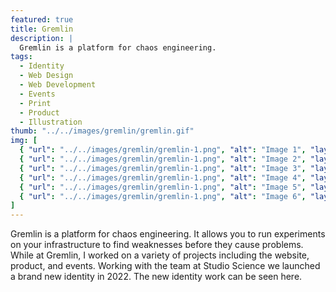 ```yaml
---
featured: true
title: Gremlin
description: |
  Gremlin is a platform for chaos engineering.
tags:
  - Identity
  - Web Design
  - Web Development
  - Events
  - Print
  - Product
  - Illustration
thumb: "../../images/gremlin/gremlin.gif"
img: [
  { "url": "../../images/gremlin/gremlin-1.png", "alt": "Image 1", "layout": "full" },
  { "url": "../../images/gremlin/gremlin-1.png", "alt": "Image 2", "layout": "two" },
  { "url": "../../images/gremlin/gremlin-1.png", "alt": "Image 3", "layout": "two" },
  { "url": "../../images/gremlin/gremlin-1.png", "alt": "Image 4", "layout": "three" },
  { "url": "../../images/gremlin/gremlin-1.png", "alt": "Image 5", "layout": "three" },
  { "url": "../../images/gremlin/gremlin-1.png", "alt": "Image 6", "layout": "three" },
]
---
```


Gremlin is a platform for chaos engineering. It allows you to run experiments on your infrastructure to find weaknesses before they cause problems. While at Gremlin, I worked on a variety of projects including the website, product, and events. Working with the team at Studio Science we launched a brand new identity in 2022. The new identity work can be seen here.
